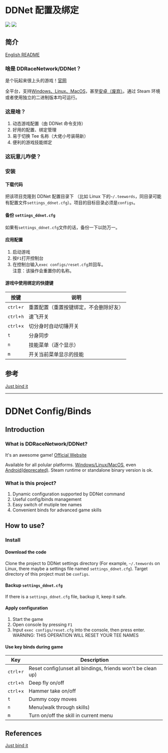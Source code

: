 # DDNet 配置及绑定

![](https://badgen.net/badge/愛/臺灣/blue)
![](https://badgen.net/badge/爱/中国/red)

## 简介

[English README](#introduction)

### 啥是 DDRaceNetwork/DDNet？

是个玩起来很上头的游戏！[官网](https://ddnet.org/)

全平台，支持[Windows、Linux、MacOS](https://ddnet.org/downloads/)，甚至[安卓（废弃）](https://ddnet.org/downloads/#9.3)。通过 Steam 环境或者使用独立的二进制版本均可运行。

### 这是啥？

1. 动态游戏配置（由 DDNet 命令支持）
2. 好用的配置、绑定管理
3. 易于切换 Tee 名称（大佬小号装萌新）
4. 便利的游戏技能绑定

### 这玩意儿咋使？

### 安装

#### 下载代码

把该项目克隆到 DDNet 配置目录下 （比如 Linux 下的`~/.teewords`，同目录可能有配置文件`settings_ddnet.cfg`）。项目的目标目录必须是`configs`。

#### 备份 `settings_ddnet.cfg`

如果有`settings_ddnet.cfg`文件的话，备份一下以防万一。

#### 应用配置

1. 启动游戏
2. 按`F1`打开控制台
3. 在控制台输入`exec configs/reset.cfg`并回车。<br>
   注意：该操作会重置你的名称。

#### 游戏中使用绑定的快捷键

| 按键       | 说明                                   |
| ---------- | -------------------------------------- |
| `ctrl`+`r` | 重置配置（重置按键绑定，不会删除好友） |
| `ctrl`+`h` | 速飞开关                               |
| `ctrl`+`x` | 切分身时自动切锤开关                   |
| `t`        | 分身同步                               |
| `n`        | 技能菜单（逐个显示）                   |
| `m`        | 开关当前菜单显示的技能                 |

## 参考

[Just bind it](https://forum.ddnet.org/viewtopic.php?f=16&t=2537)

---

# DDNet Config/Binds

## Introduction

### What is DDRaceNetwork/DDNet?

It's an awesome game! [Official Website](https://ddnet.org/)

Available for all polular platforms. [Windows/Linux/MacOS](https://ddnet.org/downloads/), even [Android(deprecated)](https://ddnet.org/downloads/#9.3). Steam runtime or standalone binary version is ok.

### What is this project?

1. Dynamic configuration supported by DDNet command
2. Useful config/binds management
3. Easy switch of mutiple tee names
4. Convenient binds for advanced game skills

## How to use?

### Install

#### Download the code

Clone the project to DDNet settings directory (For example, `~/.teewords` on Linux, there maybe a settings file named `settings_ddnet.cfg`). Target directory of this project must be `configs`.

#### Backup `settings_ddnet.cfg`

If there is a `settings_ddnet.cfg` file, backup it, keep it safe.

#### Apply configuration

1. Start the game
2. Open console by pressing `F1`
3. Input `exec configs/reset.cfg` into the console, then press enter.<br>
   WARNING: THIS OPERATION WILL RESET YOUR TEE NAMES

#### Use key binds during game

| Key        | Description                                                 |
| ---------- | ----------------------------------------------------------- |
| `ctrl`+`r` | Reset config(unset all bindings, friends won't be clean up) |
| `ctrl`+`h` | Deep fly on/off                                             |
| `ctrl`+`x` | Hammer take on/off                                          |
| `t`        | Dummy copy moves                                            |
| `n`        | Menu(walk through skills)                                   |
| `m`        | Turn on/off the skill in current menu                       |

## References

[Just bind it](https://forum.ddnet.org/viewtopic.php?f=16&t=2537)
